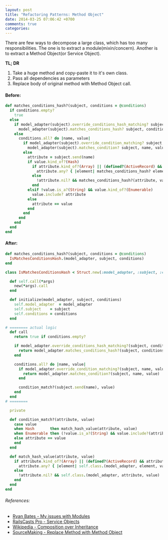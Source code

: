 ```yaml
---
layout: post
title: "Refactoring Patterns: Method Object"
date: 2014-03-25 07:06:42 +0700
comments: true
categories:
---
```


There are few ways to decompose a large class, which has too many
responsibilities. The one is to extract a module(mixin/concern).
Another is to extract a Method Object(or Service Object).

<!-- more -->

**TL; DR**

1. Take a huge method and copy-paste it to it's own class.
2. Pass all dependencies as parameters
3. Replace body of original method with Method Object call.


#### Before:

```ruby
def matches_conditions_hash?(subject, conditions = @conditions)
  if conditions.empty?
    true
  else
    if model_adapter(subject).override_conditions_hash_matching? subject, conditions
      model_adapter(subject).matches_conditions_hash? subject, conditions
    else
      conditions.all? do |name, value|
        if model_adapter(subject).override_condition_matching? subject, name, value
          model_adapter(subject).matches_condition? subject, name, value
        else
          attribute = subject.send(name)
          if value.kind_of?(Hash)
            if attribute.kind_of?(Array) || (defined?(ActiveRecord) && attribute.kind_of?(ActiveRecord::Relation))
              attribute.any? { |element| matches_conditions_hash? element, value }
            else
              !attribute.nil? && matches_conditions_hash?(attribute, value)
            end
          elsif !value.is_a?(String) && value.kind_of?(Enumerable)
            value.include? attribute
          else
            attribute == value
          end
        end
      end
    end
  end
end
```

#### After:

```ruby
def matches_conditions_hash?(subject, conditions = @conditions)
  IsMatchesConditionsHash.(model_adapter, subject, conditions)
end
```

```ruby
class IsMatchesConditionsHash < Struct.new(:model_adapter, :subject, :conditions)

  def self.call(*args)
    new(*args).call
  end

  def initialize(model_adapter, subject, conditions)
    self.model_adapter  = model_adapter
    self.subject    = subject
    self.conditions = conditions
  end

# ======== actual logic
  def call
    return true if conditions.empty?

    if model_adapter.override_conditions_hash_matching?(subject, conditions)
      return model_adapter.matches_conditions_hash?(subject, conditions)
    end

    conditions.all? do |name, value|
      if model_adapter.override_condition_matching?(subject, name, value)
        return model_adapter.matches_condition?(subject, name, value)
      end

      condition_match?(subject.send(name), value)
    end
  end
# ========

  private

  def condition_match?(attribute, value)
    case value
    when Hash       then match_hash_value(attribute, value)
    when Enumerable then (!value.is_a?(String) && value.include?(attribute))
    else attribute == value
    end
  end

  def match_hash_value(attribute, value)
    if attribute.kind_of?(Array) || (defined?(ActiveRecord) && attribute.kind_of?(ActiveRecord::Relation))
      attribute.any? { |element| self.class.(model_adapter, element, value) }
    else
      !attribute.nil? && self.class.(model_adapter, attribute, value)
    end
  end
end
```


###### References:

- [Ryan Bates - My issues with Modules][1]
- [RailsCasts Pro - Service Objects][3]
- [Wikipedia - Composition over Inheritance][2]
- [SourceMaking - Replace Method with Method Object][4]

[1]: https://gist.github.com/ryanb/4172391
[2]: http://en.wikipedia.org/wiki/Composition_over_inheritance
[3]: http://railscasts.com/episodes/398-service-objects
[4]: http://sourcemaking.com/refactoring/replace-method-with-method-object

